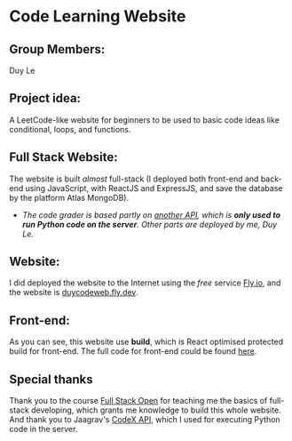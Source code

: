 # Code Learning Website

## Group Members: 
Duy Le

## Project idea: 
A LeetCode-like website for beginners to be used to basic code ideas like conditional, loops, and functions. 

## Full Stack Website:
The website is built *almost* full-stack (I deployed both front-end and back-end using JavaScript, with ReactJS and ExpressJS, and save the database by the platform Atlas MongoDB).
- *The code grader is based partly on [another API](https://github.com/Jaagrav/CodeX-API), which is **only used to run Python code on the server**. Other parts are deployed by me, Duy Le.*

## Website: 
I did deployed the website to the Internet using the *free* service [Fly.io](https://fly.io/), and the website is [duycodeweb.fly.dev](https://duycodeweb.fly.dev).

## Front-end:
As you can see, this website use **build**, which is React optimised protected build for front-end. The full code for front-end could be found [here](https://github.com/duylevietluu/winter-2023-project-frontend).

## Special thanks
Thank you to the course [Full Stack Open](https://fullstackopen.com/en/) for teaching me the basics of full-stack developing, which grants me knowledge to build this whole website. And thank you to Jaagrav's [CodeX API](https://github.com/Jaagrav/CodeX-API), which I used for executing Python code in the server.
